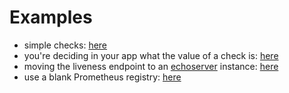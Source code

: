# Examples

- simple checks: [here](./simple/main.go)
- you're deciding in your app what the value of a check is: [here](./subcomponents/main.go)
- moving the liveness endpoint to an [echoserver](https://github.com/labstack/echo)
  instance: [here](using_in_other_http_servers/README.md)
- use a blank Prometheus registry: [here](custom_prom_handler/main.go)
